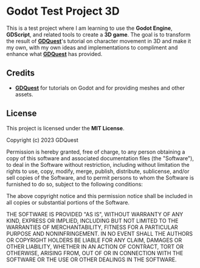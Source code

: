 # Godot Test Project 3D

This is a test project where I am learning to use the **Godot Engine**, **GDScript**, and related tools to create a **3D game**. The goal is to transform the result of **[GDQuest](https://www.gdquest.com/)**'s tutorial on character movement in 3D and make it my own, with my own ideas and implementations to compliment and enhance what **[GDQuest](https://www.gdquest.com/)** has provided.

## Credits  
- **[GDQuest](https://www.gdquest.com/)** for tutorials on Godot and for providing meshes and other assets. 

## License  
This project is licensed under the **MIT License**.  

Copyright (c) 2023 GDQuest

Permission is hereby granted, free of charge, to any person obtaining a copy
of this software and associated documentation files (the "Software"), to deal
in the Software without restriction, including without limitation the rights
to use, copy, modify, merge, publish, distribute, sublicense, and/or sell
copies of the Software, and to permit persons to whom the Software is
furnished to do so, subject to the following conditions:

The above copyright notice and this permission notice shall be included in all
copies or substantial portions of the Software.

THE SOFTWARE IS PROVIDED "AS IS", WITHOUT WARRANTY OF ANY KIND, EXPRESS OR
IMPLIED, INCLUDING BUT NOT LIMITED TO THE WARRANTIES OF MERCHANTABILITY,
FITNESS FOR A PARTICULAR PURPOSE AND NONINFRINGEMENT. IN NO EVENT SHALL THE
AUTHORS OR COPYRIGHT HOLDERS BE LIABLE FOR ANY CLAIM, DAMAGES OR OTHER
LIABILITY, WHETHER IN AN ACTION OF CONTRACT, TORT OR OTHERWISE, ARISING FROM,
OUT OF OR IN CONNECTION WITH THE SOFTWARE OR THE USE OR OTHER DEALINGS IN THE
SOFTWARE.
